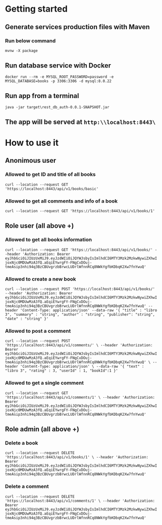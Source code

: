 # Getting started

## Generate services production files with Maven  

### Run below command  

 `mvnw -X package`

## Run database service with Docker  

 `docker run --rm -e MYSQL_ROOT_PASSWORD=password -e MYSQL_DATABASE=books -p 3306:3306 -d mysql:8.0.22`  

## Run app from a terminal  

`java -jar target\rest_db_auth-0.0.1-SNAPSHOT.jar`  

## The app will be served at `http:\\localhost:8443\`

# How to use it  

## Anonimous user  

### Allowed to get ID and title of all books  

  `curl --location --request GET 'https://localhost:8443/api/v1/books/basic'`

### Allowed to get all comments and info of a book

  `curl --location --request GET 'https://localhost:8443/api/v1/books/1'`

## Role user (all above +)  

### Allowed to get all books information  

  `curl --location --request GET 'https://localhost:8443/api/v1/books/' --header 'Authorization: Bearer eyJhbGciOiJIUzUxMiJ9.eyJzdWIiOiJQYWJsbyIsImlhdCI6MTY3Mzk2MzkwNywiZXhwIjoxNjc0MDUwMzA3fQ.aEqiEYwrgFY-FNgCvDOuj-tmeAsip3nhi94q3BzCBUvgrzbBrwcLUDrlWfnnRCq8NWkYgfbKDbqK2Xw7fnYwuQ'`

### Allowed to create a new book  

  `curl --location --request POST 'https://localhost:8443/api/v1/books/' --header 'Authorization: Bearer eyJhbGciOiJIUzUxMiJ9.eyJzdWIiOiJQYWJsbyIsImlhdCI6MTY3Mzk2MzkwNywiZXhwIjoxNjc0MDUwMzA3fQ.aEqiEYwrgFY-FNgCvDOuj-tmeAsip3nhi94q3BzCBUvgrzbBrwcLUDrlWfnnRCq8NWkYgfbKDbqK2Xw7fnYwuQ' --header 'Content-Type: application/json' --data-raw '{
    "title" : "libro 3",
    "summary" : "string",
    "author" : "string",
    "publisher": "string",
    "date" : "string"
    }'`

### Allowed to post a comment

  `curl --location --request POST 'https://localhost:8443/api/v1/comments/' \
--header 'Authorization: Bearer eyJhbGciOiJIUzUxMiJ9.eyJzdWIiOiJQYWJsbyIsImlhdCI6MTY3Mzk2MzkwNywiZXhwIjoxNjc0MDUwMzA3fQ.aEqiEYwrgFY-FNgCvDOuj-tmeAsip3nhi94q3BzCBUvgrzbBrwcLUDrlWfnnRCq8NWkYgfbKDbqK2Xw7fnYwuQ' \
--header 'Content-Type: application/json' \
--data-raw '{
    "text" : "libro 3",
    "rating" : 3,
    "userId" : 1,
    "bookId":1
}'`

### Allowed to get a single comment

`curl --location --request GET 'https://localhost:8443/api/v1/comments/1' \
--header 'Authorization: Bearer eyJhbGciOiJIUzUxMiJ9.eyJzdWIiOiJQYWJsbyIsImlhdCI6MTY3Mzk2MzkwNywiZXhwIjoxNjc0MDUwMzA3fQ.aEqiEYwrgFY-FNgCvDOuj-tmeAsip3nhi94q3BzCBUvgrzbBrwcLUDrlWfnnRCq8NWkYgfbKDbqK2Xw7fnYwuQ'`

## Role admin (all above +)

### Delete a book  

`curl --location --request DELETE 'https://localhost:8443/api/v1/books/1' \
--header 'Authorization: Bearer eyJhbGciOiJIUzUxMiJ9.eyJzdWIiOiJQYWJsbyIsImlhdCI6MTY3Mzk2MzkwNywiZXhwIjoxNjc0MDUwMzA3fQ.aEqiEYwrgFY-FNgCvDOuj-tmeAsip3nhi94q3BzCBUvgrzbBrwcLUDrlWfnnRCq8NWkYgfbKDbqK2Xw7fnYwuQ'`

### Delete a comment  

`curl --location --request DELETE 'https://localhost:8443/api/v1/comments/1' \
--header 'Authorization: Bearer eyJhbGciOiJIUzUxMiJ9.eyJzdWIiOiJQYWJsbyIsImlhdCI6MTY3Mzk2MzkwNywiZXhwIjoxNjc0MDUwMzA3fQ.aEqiEYwrgFY-FNgCvDOuj-tmeAsip3nhi94q3BzCBUvgrzbBrwcLUDrlWfnnRCq8NWkYgfbKDbqK2Xw7fnYwuQ'`
